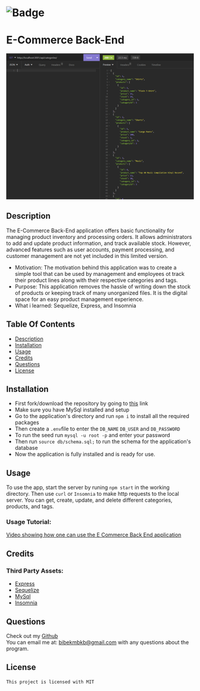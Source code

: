 
# ![Badge](https://img.shields.io/badge/License-MIT-brightgreen)
# E-Commerce Back-End

![Thumbnail image showing the insomnia application making a get request to a local server](https://github.com/bibekmain/E-Commerce-Back-End-13/blob/main/assets/thumbnail.png?raw=true)
    
## Description
The E-Commerce Back-End application offers basic functionality for managing product inventory and processing orders. It allows administrators to add and update product information, and track available stock. However, advanced features such as user accounts, payment processing, and customer management are not yet included in this limited version.

- Motivation: The motivation behind this application was to create a simple tool that can be used by management and employees ot track their product lines along with their respective categories and tags.
- Purpose: This application removes the hassle of writing down the stock of products or keeping track of many unorganized files. It is the digital space for an easy product management experience.
- What i learned: Sequelize, Express, and Insomnia

## Table Of Contents
* [Description](#description)
* [Installation](#installation)
* [Usage](#usage)
* [Credits](#credits)  
* [Questions](#questions)
* [License](#license)

## Installation
- First fork/download the repository by going to [this](https://github.com/bibekmain/E-Commerce-Back-End-13) link
- Make sure you have MySql installed and setup
- Go to the application's directory and run `npm i` to install all the required packages
- Then create a `.env`file to enter the `DB_NAME` `DB_USER` and `DB_PASSWORD`
- To run the seed run `mysql -u root -p` and enter your password
- Then run `source db/schema.sql;` to run the schema for the application's database
-  Now the application is fully installed and is ready for use.


## Usage
To use the app, start the server by runing `npm start` in the working directory. Then use `curl` or `Insomnia` to make http requests to the local server. You can get, create, update, and delete different categories, products, and tags.  

### Usage Tutorial:  
[Video showing how one can use the E Commerce Back End application](https://drive.google.com/file/d/1atDgmHU0VPnRc3y0XIdKVxD7sz68xRcA/view?usp=sharing)


## Credits  

### Third Party Assets:
* [Express](https://expressjs.com/)
* [Sequelize](https://sequelize.org/)
* [MySql](https://dev.mysql.com/doc/)
* [Insomnia](https://docs.insomnia.rest/)


## Questions
Check out my [Github](https://github.com/bibekmain)  
You can email me at: [bibekmbkb@gmail.com](bibekmbkb@gmail.com) with any questions about the program.

## License
    This project is licensed with MIT
